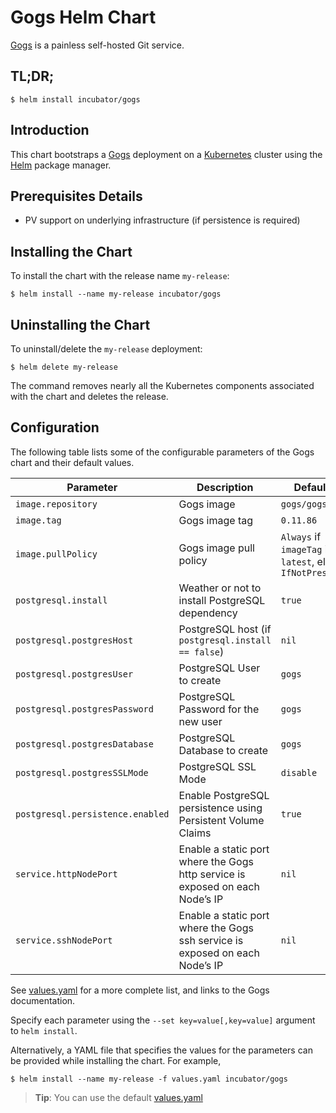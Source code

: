 # Gogs Helm Chart

[Gogs][] is a painless self-hosted Git service.

## TL;DR;

```console
$ helm install incubator/gogs
```

## Introduction

This chart bootstraps a [Gogs][] deployment on a [Kubernetes][] cluster using
the [Helm][] package manager.

## Prerequisites Details

* PV support on underlying infrastructure (if persistence is required)

## Installing the Chart

To install the chart with the release name `my-release`:

```console
$ helm install --name my-release incubator/gogs
```

## Uninstalling the Chart

To uninstall/delete the `my-release` deployment:

```console
$ helm delete my-release
```

The command removes nearly all the Kubernetes components associated with the
chart and deletes the release.

## Configuration

The following table lists some of the configurable parameters of the Gogs
chart and their default values.

| Parameter                        | Description                                                  | Default                                                    |
| -----------------------          | ----------------------------------                           | ---------------------------------------------------------- |
| `image.repository`                | Gogs image                                                   | `gogs/gogs`                                                |
| `image.tag`                       | Gogs image tag                                           | `0.11.86`                                                  |
| `image.pullPolicy`                | Gogs image pull policy                                       | `Always` if `imageTag` is `latest`, else `IfNotPresent`    |
| `postgresql.install`             | Weather or not to install PostgreSQL dependency              | `true`                                                     |
| `postgresql.postgresHost`        | PostgreSQL host (if `postgresql.install == false`)           | `nil`                                                      |
| `postgresql.postgresUser`        | PostgreSQL User to create                                    | `gogs`                                                     |
| `postgresql.postgresPassword`    | PostgreSQL Password for the new user                         | `gogs`                                                     |
| `postgresql.postgresDatabase`    | PostgreSQL Database to create                                | `gogs`                                                     |
| `postgresql.postgresSSLMode`     | PostgreSQL SSL Mode                                          | `disable`                                                  |
| `postgresql.persistence.enabled` | Enable PostgreSQL persistence using Persistent Volume Claims | `true`                                                     |
| `service.httpNodePort`           | Enable a static port where the Gogs http service is exposed on each Node’s IP | `nil`                                     |
| `service.sshNodePort`            | Enable a static port where the Gogs ssh service is exposed on each Node’s IP | `nil`                                      |

See [values.yaml](values.yaml) for a more complete list, and links to the Gogs documentation.

Specify each parameter using the `--set key=value[,key=value]` argument to
`helm install`.

Alternatively, a YAML file that specifies the values for the parameters can be
provided while installing the chart. For example,

```console
$ helm install --name my-release -f values.yaml incubator/gogs
```

> **Tip**: You can use the default [values.yaml](values.yaml)

[Gogs]: https://github.com/gogits/gogs
[Kubernetes]: https://kubernetes.io
[Helm]: https://helm.sh
